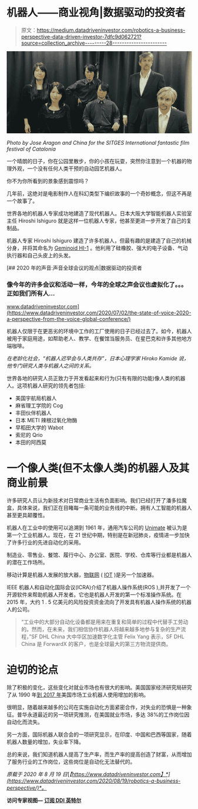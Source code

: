 # 机器人——商业视角|数据驱动的投资者

> 原文：<https://medium.datadriveninvestor.com/robotics-a-business-perspective-data-driven-investor-7dfc9d062721?source=collection_archive---------28----------------------->

![](img/ce560db209e6baac200b5f8e8d15118d.png)

*Photo by Jose Aragon and China for the SITGES International fantastic film festival of Catalonia*

一个晴朗的日子，你在公园里散步，你的小孩在玩耍，突然你注意到一个机器的物理外观，一个没有任何人类干预的自动园艺机器人。

你不为你所看到的景象感到震惊吗？

几年前，这绝对是电影制作人在科幻类型下编织故事的一个奇妙概念，但这不再是一个故事了。

世界各地的机器人专家成功地建造了现代机器人。日本大阪大学智能机器人实验室主任 Hiroshi Ishiguro 就是这样一位机器人专家，他甚至更进一步开发了自己的复制品。

机器人专家 Hiroshi Ishiguro 建造了许多机器人，但最有趣的是建造了自己的机械分身，并将其命名为 [Geminoid HI-1](https://robots.ieee.org/robots/geminoidhi1/) 。他利用了硅橡胶、强大的电子设备、气动执行器和自己头皮上的头发。

[](https://www.datadriveninvestor.com/2020/07/02/the-state-of-voice-2020-a-perspective-from-the-voice-global-conference/) [## 2020 年的声音:声音全球会议的观点|数据驱动的投资者

### 像今年的许多会议和活动一样，今年的全球之声会议也虚拟化了。。。正如我们所有人…

www.datadriveninvestor.com](https://www.datadriveninvestor.com/2020/07/02/the-state-of-voice-2020-a-perspective-from-the-voice-global-conference/) 

机器人仅限于在更恶劣的环境中工作的工厂使用的日子已经过去了。如今，机器人被用于家庭用途，如帮助老人、教学、在餐馆当服务员、在星巴克和许多其他地方端咖啡。

*在老龄化社会，“机器人迟早会与人类共存”，日本心理学家 Hiroko Kamide 说，他专门研究人类与机器人之间的关系。*

世界各地的研究人员正致力于开发看起来和行为(只有有限的功能)像人类的机器人。这项机器人研究的领先者包括:

*   美国宇航局机器人
*   麻省理工学院的 Cog
*   丰田伙伴机器人
*   日本 METI 辣根过氧化物酶
*   早稻田大学的 Wabot
*   索尼的 Qrio
*   本田的阿西莫

# 一个像人类(但不太像人类)的机器人及其商业前景

许多研究人员认为新技术对日常商业生活有负面影响。我们已经打开了潘多拉魔盒，具体来说，我们正在目睹每一条可能的业务线的中断。拥有人工智能的机器人甚至更具颠覆性。

机器人在工业中的使用可以追溯到 1961 年，通用汽车公司的 [Unimate](https://en.wikipedia.org/wiki/Unimate) 被认为是第一个工业机器人。现在，在 21 世纪中期，特别是在新冠肺炎，疫情进一步加快了许多行业的先进自动化的采用。

制造业、零售业、餐馆、履行中心、办公室、医院、学校、仓库等行业都是机器人的潜在工作场所。

移动计算是机器人发展的放大器，[物联网](https://www.datadriveninvestor.com/glossary/internet-of-things/) ( [IOT](https://www.datadriveninvestor.com/glossary/internet-of-things/) )是另一个加速器。

IEEE 机器人和自动化国际会议(ICRA)介绍了机器人操作系统(ROS ),并开发了一个开源软件来帮助机器人开发者。它也是机器人开发的第一个标准操作系统。在 2015 年，大约 1 . 5 亿美元的风险投资资金流向了开发具有机器人操作系统的机器人的公司。

> “工业中的大部分自动化设备都是用来在重复和简单的过程中代替手工劳动的。然而，在未来，我们相信协作机器人将越来越多地参与复杂的生产流程，”SF DHL China 大中华区加速数字化主管 Felix Yang 表示，SF DHL China 是 ForwardX 的客户，也是全球最大的第三方物流提供商。

# 迫切的论点

除了积极的变化，这些变化对就业市场也有很大的影响。美国国家经济研究局研究了从 1990 年[到 2017 年](https://www.nber.org/papers/w23285)美国市场工业机器人使用增加的影响。

很明显，随着越来越多的公司在实施自动化方面紧密合作，对失业的恐惧是一种象征。普华永道最近的另一项研究推测，在美国就业市场，多达 38%的工作岗位因自动化而流失。

另一方面，国际机器人联合会的一项研究显示，在印度、中国和巴西等国家，随着机器人数量的增加，失业率下降。

总的来说，我们知道机器人提高了生产率，而生产率的提高创造了财富，从而增加了服务行业的工作岗位，这些岗位是自动化无法替代的。

*原载于 2020 年 8 月 19 日*[*【https://www.datadriveninvestor.com】*](https://www.datadriveninvestor.com/2020/08/19/robotics-a-business-perspective/)*。*

**访问专家视图—** [**订阅 DDI 英特尔**](https://datadriveninvestor.com/ddi-intel)